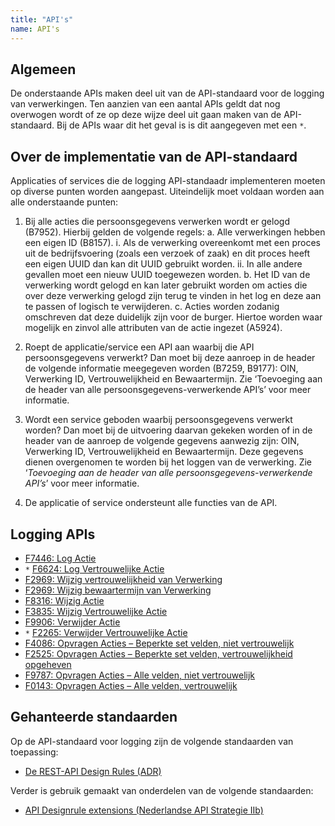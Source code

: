 ```yaml
---
title: "API's"
name: API's
---
```

## Algemeen
De onderstaande APIs maken deel uit van de API-standaard voor de logging van verwerkingen. Ten aanzien van een aantal APIs geldt dat nog overwogen wordt of ze op deze wijze deel uit gaan maken van de API-standaard. Bij de APIs waar dit het geval is is dit aangegeven met een `*`.

## Over de implementatie van de API-standaard
Applicaties of services die de logging API-standaadr implementeren moeten op diverse punten worden aangepast. Uiteindelijk  moet voldaan worden aan alle onderstaande punten:

1. Bij alle acties die persoonsgegevens verwerken wordt er gelogd (B7952). Hierbij gelden de volgende regels:
    a.	Alle verwerkingen hebben een eigen ID (B8157).
        i.	Als de verwerking overeenkomt met een proces uit de bedrijfsvoering (zoals een verzoek of zaak) en dit proces heeft een eigen UUID dan kan dit UUID gebruikt worden.
        ii.	In alle andere gevallen moet een nieuw UUID toegewezen worden.
    b.	Het ID van de verwerking wordt gelogd en kan later gebruikt worden om acties die over deze verwerking gelogd zijn terug te vinden in het log en deze aan te passen of logisch te verwijderen.
    c.	Acties worden zodanig omschreven dat deze duidelijk zijn voor de burger. Hiertoe worden waar mogelijk en zinvol alle attributen van de actie ingezet (A5924).

2. Roept de applicatie/service een API aan waarbij die API persoonsgegevens verwerkt? Dan moet bij deze aanroep in de header de volgende informatie meegegeven worden (B7259, B9177): OIN, Verwerking ID, Vertrouwelijkheid en Bewaartermijn.
Zie ‘Toevoeging aan de header van alle persoonsgegevens-verwerkende API’s’ voor meer informatie.

3. Wordt een service geboden waarbij persoonsgegevens verwerkt worden? Dan moet bij de uitvoering daarvan gekeken worden of in de header van de aanroep de volgende gegevens aanwezig zijn: OIN, Verwerking ID, Vertrouwelijkheid en Bewaartermijn. Deze gegevens dienen overgenomen te worden bij het loggen van de verwerking. Zie ‘*Toevoeging aan de header van alle persoonsgegevens-verwerkende API’s*’ voor meer informatie.

4. De applicatie of service ondersteunt alle functies van de API.



## Logging APIs
- [F7446: Log Actie](../achtergronddocumentatie/ontwerp/artefacten/7446.md)
- `*` [F6624: Log Vertrouwelijke Actie](../achtergronddocumentatie/ontwerp//artefacten/6624.md)
- [F2969: Wijzig vertrouwelijkheid van Verwerking](../achtergronddocumentatie/ontwerp//artefacten/2969.md)
- [F2969: Wijzig bewaartermijn van Verwerking](../achtergronddocumentatie/ontwerp//artefacten/2969.md)
- [F8316: Wijzig Actie](../achtergronddocumentatie/ontwerp//artefacten/8316.md)
- [F3835: Wijzig Vertrouwelijke Actie](../achtergronddocumentatie/ontwerp//artefacten/3835.md)
- [F9906: Verwijder Actie](../achtergronddocumentatie/ontwerp//artefacten/9906.md)
- `*` [F2265: Verwijder Vertrouwelijke Actie](../achtergronddocumentatie/ontwerp//artefacten/2265.md)
- [F4086: Opvragen Acties – Beperkte set velden, niet vertrouwelijk](../achtergronddocumentatie/ontwerp//artefacten/4086.md)
- [F2525: Opvragen Acties – Beperkte set velden, vertrouwelijkheid opgeheven](../achtergronddocumentatie/ontwerp//artefacten/2525.md)
- [F9787: Opvragen Acties – Alle velden, niet vertrouwelijk](../achtergronddocumentatie/ontwerp//artefacten/9787.md)
- [F0143: Opvragen Acties – Alle velden, vertrouwelijk](../achtergronddocumentatie/ontwerp//artefacten/0143.md)


## Gehanteerde standaarden
Op de API-standaard voor logging zijn de volgende standaarden van toepassing:
-	[De REST-API Design Rules (ADR)](https://forumstandaardisatie.nl/open-standaarden/rest-api-design-rules)

Verder is gebruik gemaakt van onderdelen van de volgende standaarden:
-	[API Designrule extensions (Nederlandse API Strategie IIb)](https://docs.geostandaarden.nl/api/API-Strategie-ext/)
